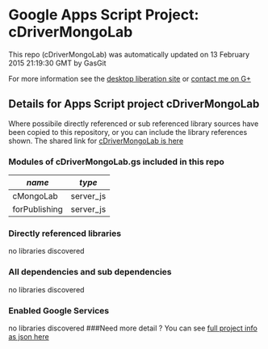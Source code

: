 # Google Apps Script Project: cDriverMongoLab
This repo (cDriverMongoLab) was automatically updated on 13 February 2015 21:19:30 GMT by GasGit

For more information see the [desktop liberation site](http://ramblings.mcpher.com/Home/excelquirks/drivesdk/gettinggithubready "desktop liberation") or [contact me on G+](https://plus.google.com/+BruceMcpherson "Bruce McPherson - GDE")
## Details for Apps Script project cDriverMongoLab
Where possibile directly referenced or sub referenced library sources have been copied to this repository, or you can include the library references shown. 
The shared link for [cDriverMongoLab is here](https://script.google.com/d/11N6camwOikILS28dwqvIlv44D1y0JMCTL9IeeUKkDV1amGvjWIeg-KbH/edit?usp=sharing "open in the GAS IDE")

### Modules of cDriverMongoLab.gs included in this repo
*name*|*type*
--- | --- 
cMongoLab| server_js
forPublishing| server_js
### Directly referenced libraries
no libraries discovered
### All dependencies and sub dependencies
no libraries discovered
### Enabled Google Services
no libraries discovered
###Need more detail ?
You can see [full project info as json here](info.json)
